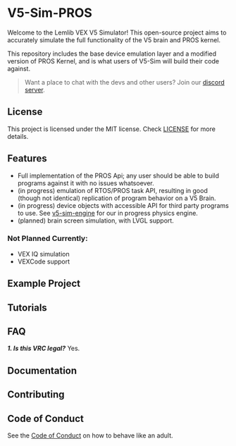 # V5-Sim-PROS

Welcome to the Lemlib VEX V5 Simulator! This open-source project aims to accurately simulate the full functionality of the V5 brain and PROS kernel. 

This repository includes the base device emulation layer and a modified version of PROS Kernel, and is what users of V5-Sim will build their code against.

> Want a place to chat with the devs and other users? Join our [discord server](https://discord.gg/pCHr7XZUTj).

## License
This project is licensed under the MIT license. Check [LICENSE](https://github.com/LemLib/V5-Sim-//blob/main/LICENSE) for more details.

## Features

- Full implementation of the PROS  Api; any user should be able to build programs against it with no issues whatsoever.
- (in progress) emulation of RTOS/PROS task API, resulting in good (though not identical) replication of program behavior on a V5 Brain.
- (in progress) device objects with accessible API for third party programs to use. See [v5-sim-engine](https://github.com/LemLib/v5-sim-engine) for our in progress physics engine.
- (planned) brain screen simulation, with LVGL support.

### Not Planned Currently:
- VEX IQ simulation
- VEXCode support
## Example Project

## Tutorials

## FAQ
_**1. Is this VRC legal?**_
Yes.

## Documentation

## Contributing

## Code of Conduct
See the [Code of Conduct](https://github.com/LemLib/pros-sim/blob/main/.github/CODE_OF_CONDUCT.md) on how to behave like an adult.

